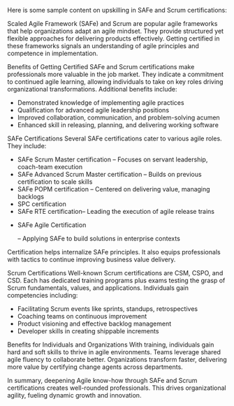 Here is some sample content on upskilling in SAFe and Scrum certifications:

Scaled Agile Framework (SAFe) and Scrum are popular agile frameworks that help organizations adapt an agile mindset. They provide structured yet flexible approaches for delivering products effectively. Getting certified in these frameworks signals an understanding of agile principles and competence in implementation.  

Benefits of Getting Certified
SAFe and Scrum certifications make professionals more valuable in the job market. They indicate a commitment to continued agile learning, allowing individuals to take on key roles driving organizational transformations. Additional benefits include:

- Demonstrated knowledge of implementing agile practices
- Qualification for advanced agile leadership positions  
- Improved collaboration, communication, and problem-solving acumen
- Enhanced skill in releasing, planning, and delivering working software  

SAFe Certifications 
Several SAFe certifications cater to various agile roles. They include:  

- SAFe Scrum Master certification – Focuses on servant leadership, coach-team execution  
- SAFe Advanced Scrum Master certification – Builds on previous certification to scale skills  
- SAFe POPM certification – Centered on delivering value, managing backlogs
- SPC certification 
- SAFe RTE certification– Leading the execution of agile release trains
- <p><a https://www.leanwisdom.com/agile/safe-agilist-certification-training">SAFe Agile Certification</a></p> – Applying SAFe to build solutions in enterprise contexts 

Certification helps internalize SAFe principles. It also equips professionals with tactics to continue improving business value delivery.

Scrum Certifications
Well-known Scrum certifications are CSM, CSPO, and CSD. Each has dedicated training programs plus exams testing the grasp of Scrum fundamentals, values, and applications. Individuals gain competencies including:  

- Facilitating Scrum events like sprints, standups, retrospectives
- Coaching teams on continuous improvement  
- Product visioning and effective backlog management
- Developer skills in creating shippable increments  

Benefits for Individuals and Organizations
With training, individuals gain hard and soft skills to thrive in agile environments. Teams leverage shared agile fluency to collaborate better. Organizations transform faster, delivering more value by certifying change agents across departments.  

In summary, deepening Agile know-how through SAFe and Scrum certifications creates well-rounded professionals. This drives organizational agility, fueling dynamic growth and innovation.
